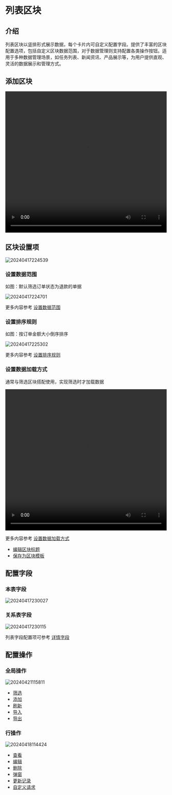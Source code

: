 # 列表区块

## 介绍

列表区块以竖排形式展示数据，每个卡片内可自定义配置字段。提供了丰富的区块配置选项，包括自定义区块数据范围，对于数据管理则支持配置各类操作按钮。适用于多种数据管理场景，如任务列表、新闻资讯、产品展示等，为用户提供直观、灵活的数据展示和管理方式。

## 添加区块

 <video width="100%" height="440" controls>
      <source src="https://nocobase-docs.oss-cn-beijing.aliyuncs.com/20240417224417.mp4" type="video/mp4">
</video>

## 区块设置项

![20240417224539](https://nocobase-docs.oss-cn-beijing.aliyuncs.com/20240417224539.png)

### 设置数据范围

如图：默认筛选订单状态为退款的单据

![20240417224701](https://nocobase-docs.oss-cn-beijing.aliyuncs.com/20240417224701.png)

更多内容参考 [设置数据范围](/handbook/ui/blocks/block-settings/data-scope)

### 设置排序规则

如图：按订单金额大小倒序排序

![20240417225302](https://nocobase-docs.oss-cn-beijing.aliyuncs.com/20240417225302.png)

更多内容参考 [设置排序规则](/handbook/ui/blocks/block-settings/sorting-rule)

### 设置数据加载方式

通常与筛选区块搭配使用，实现筛选时才加载数据

 <video width="100%" height="440" controls>
      <source src="https://nocobase-docs.oss-cn-beijing.aliyuncs.com/20240417225539.mp4" type="video/mp4">
</video>

更多内容参考 [设置数据加载方式](/handbook/ui/blocks/block-settings/loading-mode)

- [编辑区块标题](/handbook/ui/blocks/block-settings/block-title)
- [保存为区块模板](/handbook/ui/blocks/block-settings/block-template)

## 配置字段

### 本表字段

![20240417230027](https://nocobase-docs.oss-cn-beijing.aliyuncs.com/20240417230027.png)

### 关系表字段

![20240417230115](https://nocobase-docs.oss-cn-beijing.aliyuncs.com/20240417230115.png)

列表字段配置项可参考 [详情字段](/handbook/ui/fields/generic/detail-form-item)

## 配置操作

### 全局操作

![20240421115811](https://nocobase-docs.oss-cn-beijing.aliyuncs.com/20240421115811.png)

- [筛选](/handbook/ui/actions/types/filter)
- [添加](/handbook/ui/actions/types/add-new)
- [刷新](/handbook/ui/actions/types/refresh)
- [导入](/handbook/action-import)
- [导出](/handbook/action-export)

### 行操作

![20240418114424](https://nocobase-docs.oss-cn-beijing.aliyuncs.com/20240418114424.png)

- [查看](/handbook/ui/actions/types/view)
- [编辑](/handbook/ui/actions/types/edit)
- [删除](/handbook/ui/actions/types/delete)
- [弹窗](/handbook/ui/actions/types/pop-up)
- [更新记录](/handbook/ui/actions/types/update-record)
- [自定义请求](/handbook/action-custom-request)
